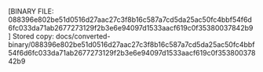 [BINARY FILE: 088396e802be51d0516d27aac27c3f8b16c587a7cd5da25ac50fc4bbf54f6d6fc033da71ab2677273129f2b3e6e94097d1533aacf619c0f35380037842b9]
Stored copy: docs/converted-binary/088396e802be51d0516d27aac27c3f8b16c587a7cd5da25ac50fc4bbf54f6d6fc033da71ab2677273129f2b3e6e94097d1533aacf619c0f35380037842b9
